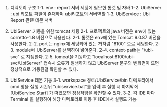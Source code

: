 1. 디렉토리 구조 
   1-1. env : report 서버 세팅에 필요한 톰캣 및 자바
   1-2. UbiServer : ubi 리포트 파일이 존재하며 ubi리포트의 서버역할
   1-3. UbiService : Ubi Report 관련 데몬 서버

2. UbiServer 기동을 위한 tomcat 세팅
   2-1. 프로젝트의 java 버전은 env에 있는 corretto-1.8 버전으로 사용한다.
   2-1. 톰캣은 env에 있는 Tomcat 9.0.87 버전을 사용한다.
   2-2. port 는 nginx에 세팅되어 있는 거처럼 "8100" 으로 세팅한다.
   2-3. module에 UbiServer를 선택하여 넣어준다.
   2-4. context-path는 "/ubi-svc" 로 지정한다.
   2-5. tomcat을 기동하고 "localhost:8100/ubi-svc/UbiServer"  접속시 오류가 발생하지 않고  UbiServer 문구의 빈화면이 뜨면 정상적으로 기동된걸 확인할 수 있다.

3. UbiService 데몬 기동
   3-1. workspace 경로/UbiService/bin 디렉토리에서 cmd 창을 실행 시킨뒤 "ubiservice.bat"를 입력 후 실행 시
        마지막에 [UbiService Start] 가 떠있으면 정상적임을 확인할 수 있다.
   3-2. 각 IDE 마다 Terminal 을 실행하여 해당 디렉토리로 이동 후 IDE에서 실행도 가능
